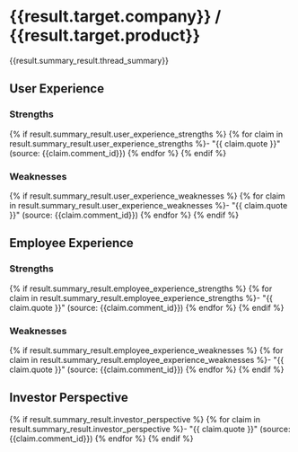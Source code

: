 # {{result.target.company}} / {{result.target.product}}

{{result.summary_result.thread_summary}}

## User Experience

### Strengths

{% if result.summary_result.user_experience_strengths %}
{% for claim in result.summary_result.user_experience_strengths %}- "{{ claim.quote }}" (source: {{claim.comment_id}})
{% endfor %}
{% endif %}

### Weaknesses

{% if result.summary_result.user_experience_weaknesses %}
{% for claim in result.summary_result.user_experience_weaknesses %}- "{{ claim.quote }}" (source: {{claim.comment_id}})
{% endfor %}
{% endif %}

## Employee Experience

### Strengths

{% if result.summary_result.employee_experience_strengths %}
{% for claim in result.summary_result.employee_experience_strengths %}- "{{ claim.quote }}" (source: {{claim.comment_id}})
{% endfor %}
{% endif %}

### Weaknesses

{% if result.summary_result.employee_experience_weaknesses %}
{% for claim in result.summary_result.employee_experience_weaknesses %}- "{{ claim.quote }}" (source: {{claim.comment_id}})
{% endfor %}
{% endif %}

## Investor Perspective

{% if result.summary_result.investor_perspective %}
{% for claim in result.summary_result.investor_perspective %}- "{{ claim.quote }}" (source: {{claim.comment_id}})
{% endfor %}
{% endif %}
